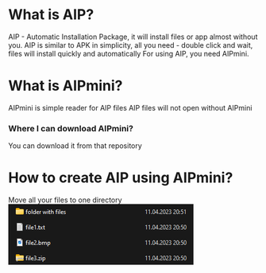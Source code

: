 # What is AIP?
AIP - Automatic Installation Package, it will install files or app almost without you.
AIP is similar to APK in simplicity, all you need - double click and wait, files will install quickly and automatically
For using AIP, you need AIPmini.
# What is AIPmini?
AIPmini is simple reader for AIP files
AIP files will not open without AIPmini
### Where I can download AIPmini?
You can download it from that repository
# How to create AIP using AIPmini?
Move all your files to one directory
![Your directory may look like this](https://github.com/wfuctalsoft/AIP/blob/images/image.png?raw=true)

